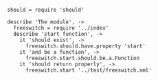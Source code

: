     should = require 'should'

    describe 'The module', ->
      freeswitch = require '../index'
      describe 'start function', ->
        it 'should exist', ->
          freeswitch.should.have.property 'start'
        it 'and be a function', ->
          freeswitch.start.should.be.a.Function
        it 'should return properly', ->
          freeswitch.start '../test/freeswitch.xml'
